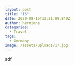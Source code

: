 ```yaml
---
layout: post
title: "15"
date: 2020-08-15T12:21:09.840Z
author: hermione
categories:
  - Travel
tags:
  - Germany
image: /assets/uploads/17.jpg
---
```

adf